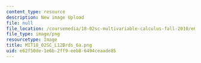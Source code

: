 ```yaml
---
content_type: resource
description: New image Upload
file: null
file_location: /coursemedia/18-02sc-multivariable-calculus-fall-2010/e62f50de1e6b2ff9eeb86494ceaade85_MIT18_02SC_L12Brds_6a.png
file_type: image/png
resourcetype: Image
title: MIT18_02SC_L12Brds_6a.png
uid: e62f50de-1e6b-2ff9-eeb8-6494ceaade85
---
```

